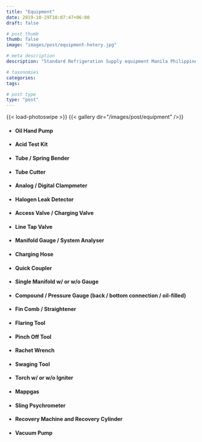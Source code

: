 ```yaml
---
title: "Equipment"
date: 2019-10-29T10:07:47+06:00
draft: false

# post thumb
thumb: false
image: "images/post/equipment-hotery.jpg"

# meta description
description: "Standard Refrigeration Supply equipment Manila Philippines"

# taxonomies
categories:
tags:

# post type
type: "post"
---
```


{{< load-photoswipe >}}
{{< gallery dir="/images/post/equipment" />}}

- #### Oil Hand Pump

- #### Acid Test Kit

- #### Tube / Spring Bender

- #### Tube Cutter

- #### Analog / Digital Clampmeter

- #### Halogen Leak Detector

- #### Access Valve / Charging Valve

- #### Line Tap Valve

- #### Manifold Gauge / System Analyser

- #### Charging Hose

- #### Quick Coupler

- #### Single Manifold w/ or w/o Gauge

- #### Compound / Pressure Gauge (back / bottom connection / oil-filled)

- #### Fin Comb / Straightener

- #### Flaring Tool

- #### Pinch Off Tool

- #### Rachet Wrench

- #### Swaging Tool

- #### Torch w/ or w/o Igniter

- #### Mappgas

- #### Sling Psychrometer

- #### Recovery Machine and Recovery Cylinder

- #### Vacuum Pump
